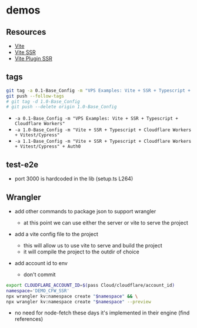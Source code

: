 # demos

## Resources

- [Vite](https://vitejs.dev/)
- [Vite SSR](https://vitejs.dev/guide/ssr.html)
- [Vite Plugin SSR](https://vite-plugin-ssr.com/)

## tags

```bash
git tag -a 0.1-Base_Config -m "VPS Examples: Vite + SSR + Typescript + Cloudflare Workers"
git push --follow-tags
# git tag -d 1.0-Base_Config
# git push --delete origin 1.0-Base_Config
```

- `-a 0.1-Base_Config -m "VPS Examples: Vite + SSR + Typescript + Cloudflare Workers"`
- `-a 1.0-Base_Config -m "Vite + SSR + Typescript + Cloudflare Workers + Vitest/Cypress"`
- `-a 1.1-Base_Config -m "Vite + SSR + Typescript + Cloudflare Workers + Vitest/Cypress" + Auth0`

## test-e2e

- port 3000 is hardcoded in the lib (setup.ts L264)

## Wrangler

- add other commands to package json to support wrangler
  - at this point we can use either the server or vite to serve the project

- add a vite config file to the project
  - this will allow us to use vite to serve and build the project
  - it will compile the project to the outdir of choice

- add account id to env 
  - don't commit

```bash
export CLOUDFLARE_ACCOUNT_ID=$(pass Cloud/cloudflare/account_id)
namespace='DEMO_CFW_SSR'
npx wrangler kv:namespace create "$namespace" && \
npx wrangler kv:namespace create "$namespace" --preview
```

- no need for node-fetch these days it's implemented in their engine (find references)